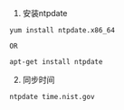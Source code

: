1. 安装ntpdate
```
yum install ntpdate.x86_64

OR

apt-get install ntpdate
```

2. 同步时间
```
ntpdate time.nist.gov
```
